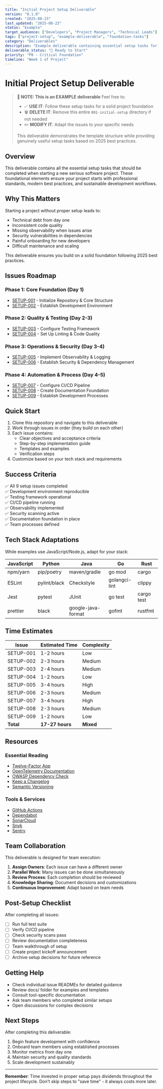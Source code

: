 ```yaml
---
title: "Initial Project Setup Deliverable"
version: "0.1.0"
created: "2025-08-23"
last_updated: "2025-08-23"
status: "Example"
target_audience: ["Developers", "Project Managers", "Technical Leads"]
tags: ["project-setup", "example-deliverable", "foundation-tasks"]
category: "Deliverables"
description: "Example deliverable containing essential setup tasks for starting a new software project."
deliverable_status: "🚀 Ready to Start"
priority: "P0 - Critical Foundation"
timeline: "Week 1 of Project"
---
```


# Initial Project Setup Deliverable

> **📌 NOTE: This is an EXAMPLE deliverable**
> Feel free to:
> - ✅ **USE IT**: Follow these setup tasks for a solid project foundation
> - 🗑️ **DELETE IT**: Remove this entire `001-initial-setup` directory if not needed
> - ✏️ **MODIFY IT**: Adapt the issues to your specific needs
>
> This deliverable demonstrates the template structure while providing genuinely useful setup tasks based on 2025 best practices.

## Overview

This deliverable contains all the essential setup tasks that should be completed when starting a new serious software project. These foundational elements ensure your project starts with professional standards, modern best practices, and sustainable development workflows.

## Why This Matters

Starting a project without proper setup leads to:
- Technical debt from day one
- Inconsistent code quality
- Missing observability when issues arise
- Security vulnerabilities in dependencies
- Painful onboarding for new developers
- Difficult maintenance and scaling

This deliverable ensures you build on a solid foundation following 2025 best practices.

## Issues Roadmap

### Phase 1: Core Foundation (Day 1)
- [SETUP-001](./issues/SETUP-001/README.md) - Initialize Repository & Core Structure
- [SETUP-002](./issues/SETUP-002/README.md) - Establish Development Environment

### Phase 2: Quality & Testing (Day 2-3)
- [SETUP-003](./issues/SETUP-003/README.md) - Configure Testing Framework
- [SETUP-004](./issues/SETUP-004/README.md) - Set Up Linting & Code Quality

### Phase 3: Operations & Security (Day 3-4)
- [SETUP-005](./issues/SETUP-005/README.md) - Implement Observability & Logging
- [SETUP-006](./issues/SETUP-006/README.md) - Establish Security & Dependency Management

### Phase 4: Automation & Process (Day 4-5)
- [SETUP-007](./issues/SETUP-007/README.md) - Configure CI/CD Pipeline
- [SETUP-008](./issues/SETUP-008/README.md) - Create Documentation Foundation
- [SETUP-009](./issues/SETUP-009/README.md) - Establish Development Processes

## Quick Start

1. Clone this repository and navigate to this deliverable
2. Work through issues in order (they build on each other)
3. Each issue contains:
   - Clear objectives and acceptance criteria
   - Step-by-step implementation guide
   - Templates and examples
   - Verification steps
4. Customize based on your tech stack and requirements

## Success Criteria

✅ All 9 setup issues completed  
✅ Development environment reproducible  
✅ Testing framework operational  
✅ CI/CD pipeline running  
✅ Observability implemented  
✅ Security scanning active  
✅ Documentation foundation in place  
✅ Team processes defined  

## Tech Stack Adaptations

While examples use JavaScript/Node.js, adapt for your stack:

| JavaScript | Python | Java | Go | Rust |
|------------|--------|------|----|----|
| npm/yarn | pip/poetry | maven/gradle | go mod | cargo |
| ESLint | pylint/black | Checkstyle | golangci-lint | clippy |
| Jest | pytest | JUnit | go test | cargo test |
| prettier | black | google-java-format | gofmt | rustfmt |

## Time Estimates

| Issue | Estimated Time | Complexity |
|-------|---------------|------------|
| SETUP-001 | 1-2 hours | Low |
| SETUP-002 | 2-3 hours | Medium |
| SETUP-003 | 2-4 hours | Medium |
| SETUP-004 | 1-2 hours | Low |
| SETUP-005 | 3-4 hours | High |
| SETUP-006 | 2-3 hours | Medium |
| SETUP-007 | 3-4 hours | High |
| SETUP-008 | 2-3 hours | Medium |
| SETUP-009 | 1-2 hours | Low |
| **Total** | **17-27 hours** | **Mixed** |

## Resources

### Essential Reading
- [Twelve-Factor App](https://12factor.net/)
- [OpenTelemetry Documentation](https://opentelemetry.io/docs/)
- [OWASP Dependency Check](https://owasp.org/www-project-dependency-check/)
- [Keep a Changelog](https://keepachangelog.com/)
- [Semantic Versioning](https://semver.org/)

### Tools & Services
- [GitHub Actions](https://github.com/features/actions)
- [Dependabot](https://github.com/dependabot)
- [SonarCloud](https://sonarcloud.io/)
- [Snyk](https://snyk.io/)
- [Sentry](https://sentry.io/)

## Team Collaboration

This deliverable is designed for team execution:

1. **Assign Owners**: Each issue can have a different owner
2. **Parallel Work**: Many issues can be done simultaneously
3. **Review Process**: Each completion should be reviewed
4. **Knowledge Sharing**: Document decisions and customizations
5. **Continuous Improvement**: Adapt based on team needs

## Post-Setup Checklist

After completing all issues:

- [ ] Run full test suite
- [ ] Verify CI/CD pipeline
- [ ] Check security scans pass
- [ ] Review documentation completeness
- [ ] Team walkthrough of setup
- [ ] Create project kickoff announcement
- [ ] Archive setup decisions for future reference

## Getting Help

- Check individual issue READMEs for detailed guidance
- Review docs/ folder for examples and templates
- Consult tool-specific documentation
- Ask team members who completed similar setups
- Open discussions for complex decisions

## Next Steps

After completing this deliverable:

1. Begin feature development with confidence
2. Onboard team members using established processes
3. Monitor metrics from day one
4. Maintain security and quality standards
5. Scale development sustainably

---

**Remember**: Time invested in proper setup pays dividends throughout the project lifecycle. Don't skip steps to "save time" - it always costs more later.